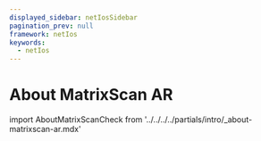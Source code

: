 ```yaml
---
displayed_sidebar: netIosSidebar
pagination_prev: null
framework: netIos
keywords:
  - netIos
---
```


# About MatrixScan AR

import AboutMatrixScanCheck from '../../../../partials/intro/_about-matrixscan-ar.mdx'

<AboutMatrixScanCheck />